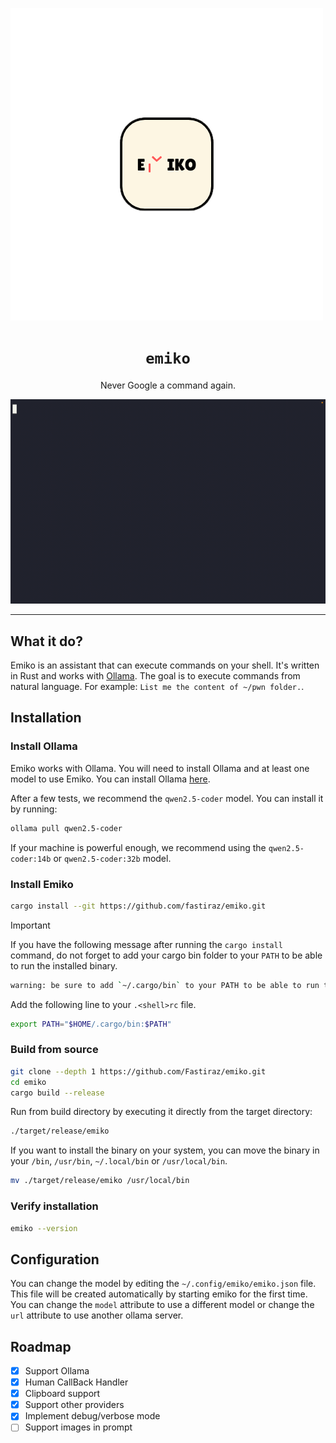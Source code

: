 ![](assets/EMIKO-rmbg.png)

<div align="center">
  <h1><code>emiko</code></h1>
  <p>Never Google a command again.</p>
</div>

![](assets/emiko.gif)

---

## What it do?

Emiko is an assistant that can execute commands on your shell.
It's written in Rust and works with [Ollama](https://ollama.com/).
The goal is to execute commands from natural language.
For example: `List me the content of ~/pwn folder.`.

## Installation

### Install Ollama

Emiko works with Ollama.
You will need to install Ollama and at least one model to use Emiko.
You can install Ollama [here](https://ollama.com/download).

After a few tests, we recommend the `qwen2.5-coder` model.
You can install it by running:

```bash
ollama pull qwen2.5-coder
```

If your machine is powerful enough, we recommend using the `qwen2.5-coder:14b` or `qwen2.5-coder:32b` model.

### Install Emiko

```bash
cargo install --git https://github.com/fastiraz/emiko.git
```

> [!IMPORTANT]
> If you have the following message after running the `cargo install` command, do not forget to add your cargo bin folder to your `PATH` to be able to run the installed binary.
>
> ```bash
> warning: be sure to add `~/.cargo/bin` to your PATH to be able to run the installed binaries
> ```
>
> Add the following line to your `.<shell>rc` file.
> ```bash
> export PATH="$HOME/.cargo/bin:$PATH"
> ```

### Build from source

```bash
git clone --depth 1 https://github.com/Fastiraz/emiko.git
cd emiko
cargo build --release
```

Run from build directory by executing it directly from the target directory:

```bash
./target/release/emiko
```

If you want to install the binary on your system, you can move the binary in your `/bin`, `/usr/bin`, `~/.local/bin` or `/usr/local/bin`.

```bash
mv ./target/release/emiko /usr/local/bin
```

### Verify installation

```bash
emiko --version
```

## Configuration

You can change the model by editing the `~/.config/emiko/emiko.json` file.
This file will be created automatically by starting emiko for the first time.
You can change the `model` attribute to use a different model or change the `url` attribute to use another ollama server.

## Roadmap

- [x] Support Ollama
- [x] Human CallBack Handler
- [x] Clipboard support
- [x] Support other providers
- [x] Implement debug/verbose mode
- [ ] Support images in prompt
